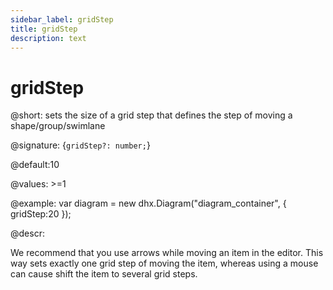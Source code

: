 ```yaml
---
sidebar_label: gridStep
title: gridStep
description: text
---
```


# gridStep

@short: sets the size of a grid step that defines the step of moving a shape/group/swimlane

@signature: {`gridStep?: number;`}

@default:10

@values: >=1

@example:
var diagram = new dhx.Diagram("diagram_container", { 
  	gridStep:20
});

@descr:

We recommend that you use arrows while moving an item in the editor. This way sets exactly one grid step of moving the item, whereas using a mouse can cause shift the item to several grid steps.
